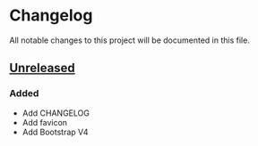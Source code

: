 # Changelog

All notable changes to this project will be documented in this file.

## [Unreleased]

### Added

- Add CHANGELOG
- Add favicon
- Add Bootstrap V4

[Unreleased]: https://github.com/AdrienEtienne/scriptor/compare/6fcb87...HEAD